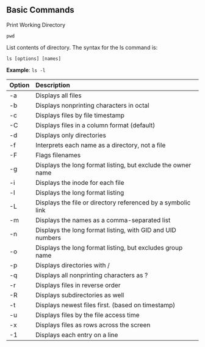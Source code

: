 

## Basic Commands

Print Working Directory
```
pwd
```

List contents of directory.  The syntax for the ls command is:

```
ls [options] [names]
```

__Example__: ```ls -l```

| Option | Description |
|:------ | :----------- |
| -a	|   Displays all files|
| -b	|   Displays nonprinting characters in octal|
| -c    |   Displays files by file timestamp|
| -C	|   Displays files in a column format (default)|
| -d	|   Displays only directories | 
| -f    | Interprets each name as a directory, not a file|
| -F	| Flags filenames |
| -g	| Displays the long format listing, but exclude the owner name|
| -i	| Displays the inode for each file|
| -l	| Displays the long format listing|
| -L	| Displays the file or directory referenced by a symbolic link|
| -m	| Displays the names as a comma-separated list|
| -n	| Displays the long format listing, with GID and UID numbers|
| -o	| Displays the long format listing, but excludes group name |
| -p	| Displays directories with / |
| -q	| Displays all nonprinting characters as ?|
| -r    | Displays files in reverse order |
| -R    | Displays subdirectories as well |
| -t	| Displays newest files first. (based on timestamp) |
| -u    | Displays files by the file access time|
| -x    | Displays files as rows across the screen|
| -1    | Displays each entry on a line|
